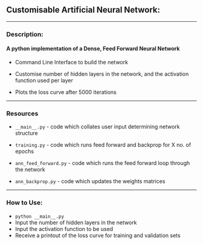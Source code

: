 ## Customisable Artificial Neural Network:
---
### Description:
#### A python implementation of a Dense, Feed Forward Neural Network

* Command Line Interface to build the network

* Customise number of hidden layers in the network, and the activation function used per layer

* Plots the loss curve after 5000 iterations

---
### Resources

* `__main__.py` - code which collates user input determining network structure

* `training.py` - code which runs feed forward and backprop for X no. of epochs

* `ann_feed_forward.py` - code which runs the feed forward loop through the network

* `ann_backprop.py` - code which updates the weights matrices


---
### How to Use:

* `python __main__.py`
* Input the number of hidden layers in the network
* Input the activation function to be used
* Receive a printout of the loss curve for training and validation sets
